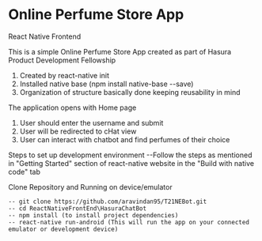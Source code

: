 # Online Perfume Store App

React Native Frontend

This is a simple Online Perfume Store App created as part of Hasura Product Development Fellowship


1. Created by react-native init
2. Installed native base (npm install native-base --save)
3. Organization of structure basically done keeping reusability in mind

The application opens with Home page 
1) User should enter the username and submit
2) User will be redirected to cHat view
3) User can interact with chatbot and find perfumes of their choice

Steps to set up development environment 
    --Follow the steps as mentioned in "Getting Started" section of react-native website in the 
      "Build with native code" tab  
    
Clone Repository and Running on device/emulator 
    
    -- git clone https://github.com/aravindan95/T21NEBot.git
    -- cd ReactNativeFrontEnd\HasuraChatBot
    -- npm install (to install project dependencies)
    -- react-native run-android (This will run the app on your connected emulator or development device)

